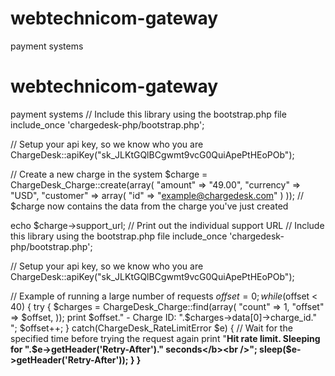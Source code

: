 # webtechnicom-gateway
payment systems
# webtechnicom-gateway
payment systems
// Include this library using the bootstrap.php file
include_once 'chargedesk-php/bootstrap.php';

// Setup your api key, so we know who you are
ChargeDesk::apiKey("sk_JLKtGQlBCgwmt9vcG0QuiApePtHEoPOb");

// Create a new charge in the system
$charge = ChargeDesk_Charge::create(array(
    "amount" =>     "49.00",
    "currency" =>   "USD",
    "customer" =>   array(
        "id" => "example@chargedesk.com"
    )
));
// $charge now contains the data from the charge you've just created

echo $charge->support_url; // Print out the individual support URL
// Include this library using the bootstrap.php file
include_once 'chargedesk-php/bootstrap.php';

// Setup your api key, so we know who you are
ChargeDesk::apiKey("sk_JLKtGQlBCgwmt9vcG0QuiApePtHEoPOb");

// Example of running a large number of requests
$offset = 0;
while($offset < 40) {
    try {
        $charges = ChargeDesk_Charge::find(array(
            "count" => 1,
            "offset" => $offset,
        ));
        print $offset." - Charge ID: ".$charges->data[0]->charge_id."<br />";
        $offset++;
    }
    catch(ChargeDesk_RateLimitError $e) {
        // Wait for the specified time before trying the request again
        print "<b>Hit rate limit. Sleeping for ".$e->getHeader('Retry-After')." seconds</b><br />";
        sleep($e->getHeader('Retry-After'));
    }
}
